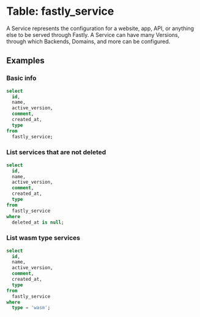 # Table: fastly_service

A Service represents the configuration for a website, app, API, or anything else to be served through Fastly. A Service can have many Versions, through which Backends, Domains, and more can be configured.

## Examples

### Basic info

```sql
select
  id,
  name,
  active_version,
  comment,
  created_at,
  type
from
  fastly_service;
```

### List services that are not deleted

```sql
select
  id,
  name,
  active_version,
  comment,
  created_at,
  type
from
  fastly_service
where
  deleted_at is null;
```

### List wasm type services

```sql
select
  id,
  name,
  active_version,
  comment,
  created_at,
  type
from
  fastly_service
where
  type = 'wasm';
```
